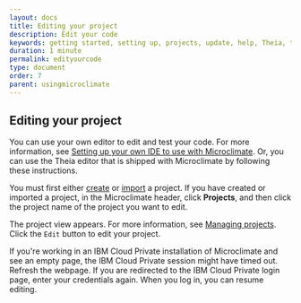 ```yaml
---
layout: docs
title: Editing your project
description: Edit your code
keywords: getting started, setting up, projects, update, help, Theia, test, edit
duration: 1 minute
permalink: edityourcode
type: document
order: 7
parent: usingmicroclimate
---
```


## Editing your project

You can use your own editor to edit and test your code. For more information, see [Setting up your own IDE to use with Microclimate](settingownide). Or, you can use the Theia editor that is shipped with Microclimate by following these instructions.

You must first either [create](creatingaproject) or [import](importingaproject) a project. If you have created or imported a project, in the Microclimate header, click **Projects**, and then click the project name of the project you want to edit.

The project view appears. For more information, see [Managing projects](projectlist). Click the `Edit` button to edit your project.

If you're working in an IBM Cloud Private installation of Microclimate and see an empty page, the IBM Cloud Private session might have timed out. Refresh the webpage. If you are redirected to the IBM Cloud Private login page, enter your credentials again. When you log in, you can resume editing.
